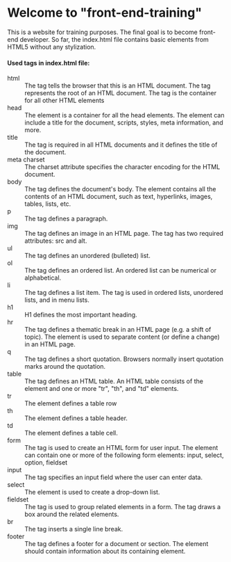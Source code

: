 # Welcome to "front-end-training"
This is a website for training purposes. The final goal is to become front-end developer.
So far, the index.html file contains basic elements from HTML5 without any stylization.
#### Used tags in index.html file:
<dl>
  <dt>html</dt>
  <dd>The tag tells the browser that this is an HTML document. The tag represents the root of an HTML document. 
    The tag is the container for all other HTML elements</dd>

  <dt>head</dt>
  <dd>The element is a container for all the head elements. The element can include a title for the document, scripts, styles, meta information, and more.</dd>
  
  <dt>title</dt>
  <dd> The tag is required in all HTML documents and it defines the title of the document. <//dd>
  
  <dt>meta charset</dt>
  <dd>The charset attribute specifies the character encoding for the HTML document.</dd>
  
  <dt>body</dt>
  <dd>The tag defines the document's body. The element contains all the contents of an HTML document, such as text, hyperlinks, images, tables, lists, etc.</dd>
  
  <dt>p</dt>
  <dd>The tag defines a paragraph.</dd>
  
  <dt>img</dt>
  <dd>The tag defines an image in an HTML page. The tag has two required attributes: src and alt.</dd>
  
  <dt>ul</dt>
  <dd>The tag defines an unordered (bulleted) list.</dd>
  
  <dt>ol</dt>
  <dd>The tag defines an ordered list. An ordered list can be numerical or alphabetical.</dd>
  
  <dt>li</dt>
  <dd>The tag defines a list item. The tag is used in ordered lists, unordered lists, and in menu lists.</dd>
  
  <dt>h1</dt>
  <dd>H1 defines the most important heading.</dd>
  
  <dt>hr</dt>
  <dd>The tag defines a thematic break in an HTML page (e.g. a shift of topic). The element is used to separate content (or define a change) in an HTML page.</dd>
  
  <dt>q</dt>
  <dd>The tag defines a short quotation. Browsers normally insert quotation marks around the quotation.</dd>
  
  <dt>table</dt>
  <dd>The tag defines an HTML table. An HTML table consists of the element and one or more "tr", "th", and "td" elements.</dd>
  
  <dt>tr</dt>
  <dd>The element defines a table row</dd>
  
  <dt>th</dt>
  <dd>The element defines a table header.</dd>
  
  <dt>td</dt>
  <dd>The element defines a table cell.</dd>
  
  <dt>form</dt>
  <dd>The tag is used to create an HTML form for user input. The element can contain one or more of the following form elements: input, select, option, fieldset</dd>
  
  <dt>input</dt>
  <dd>The tag specifies an input field where the user can enter data.</dd>
  
  <dt>select</dt>
  <dd>The element is used to create a drop-down list.</dd>
  
  <dt>fieldset</dt>
  <dd>The tag is used to group related elements in a form. The tag draws a box around the related elements.</dd>
  
  <dt>br</dt>
  <dd>The tag inserts a single line break.</dd>
  
  <dt>footer</dt>
  <dd>The tag defines a footer for a document or section. The element should contain information about its containing element.</dd>
</dl>
